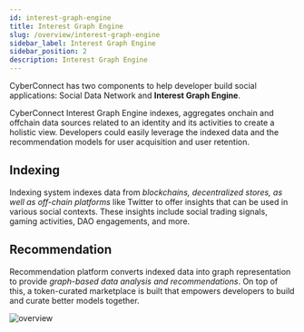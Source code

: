 ```yaml
---
id: interest-graph-engine
title: Interest Graph Engine
slug: /overview/interest-graph-engine
sidebar_label: Interest Graph Engine
sidebar_position: 2
description: Interest Graph Engine
---
```


CyberConnect has two components to help developer build social applications: Social Data Network and **Interest Graph Engine**.

CyberConnect Interest Graph Engine indexes, aggregates onchain and offchain data sources related to an identity and its activities to create a holistic view. Developers could easily leverage the indexed data and the recommendation models for user acquisition and user retention.

## Indexing

Indexing system indexes data from _blockchains, decentralized stores, as well as off-chain platforms_ like Twitter to offer insights that can be used in various social contexts. These insights include social trading signals, gaming activities, DAO engagements, and more.

## Recommendation

Recommendation platform converts indexed data into graph representation to provide _graph-based data analysis and recommendations_. On top of this, a token-curated marketplace is built that empowers developers to build and curate better models together.

![overview](/img/v2/overview.png)

